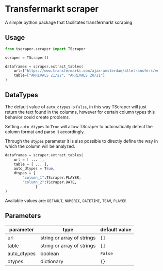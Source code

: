# Transfermarkt scraper
A simple python package that facilitates transfermarkt scraping
## Usage
```python
from tscraper.scraper import TScraper

scraper = TScraper()

dataframes = scraper.extract_tables(
    url=["https://www.transfermarkt.com/ajax-amsterdam/alletransfers/verein/610"],
    table=["ARRIVALS 21/22", "ARRIVALS 20/21"]
)
```

## DataTypes

The default value of ```auto_dtypes``` is ```False```, 
in this way TScraper will just return the text found 
in the columns, however for certain column types this behavior 
could create problems.

Setting ```auto_dtypes``` to ```True``` will allow TScraper to automatically
detect the column format and parse it accordingly.

Through the ```dtypes``` parameter it is also possible to 
directly define the way in which the column will be analyzed.

```python
dataframes = scraper.extract_tables(
    url = [ ... ],
    table = [ ... ],
    auto_dtypes = True,
    dtypes = {
        "column_1":TScraper.PLAYER,
        "column_2":TScraper.DATE,
              }
)
```

Available values are: ```DEFAULT```, ```NUMERIC```, 
```DATETIME```, ```TEAM```, ```PLAYER```


## Parameters
| parameter | type                       | default value |
|--------|----------------------------|---------------|
| url    | string or array of strings | ```[]```      |
| table  | string or array of strings | ```[]```      |
| auto_dtypes | boolean                    | ```False```   |
| dtypes | dictionary                 | ```{}```      |

